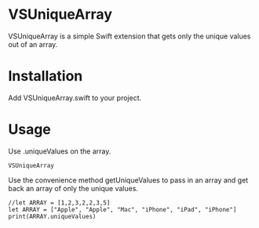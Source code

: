 VSUniqueArray
============


VSUniqueArray is a simple Swift extension that gets only the unique values out of an array.


Installation
============


Add VSUniqueArray.swift to your project.


Usage
=====

Use .uniqueValues on the array.

```
VSUniqueArray
```

Use the convenience method getUniqueValues to pass in an array and get back an array of only the unique values.

```
//let ARRAY = [1,2,3,2,2,3,5]
let ARRAY = ["Apple", "Apple", "Mac", "iPhone", "iPad", "iPhone"]
print(ARRAY.uniqueValues)
```
